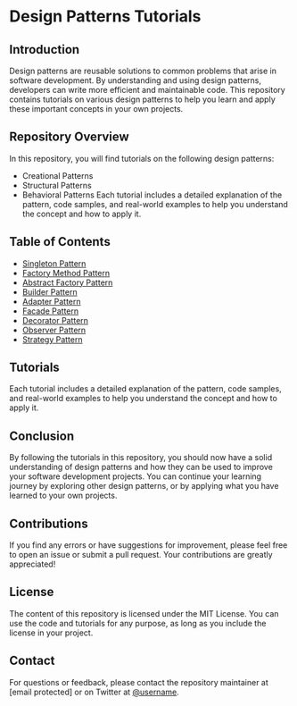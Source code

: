 # Design Patterns Tutorials

## Introduction
Design patterns are reusable solutions to common problems that arise in software development. By understanding and using design patterns, developers can write more efficient and maintainable code. This repository contains tutorials on various design patterns to help you learn and apply these important concepts in your own projects.

## Repository Overview
In this repository, you will find tutorials on the following design patterns:
- Creational Patterns
- Structural Patterns
- Behavioral Patterns
Each tutorial includes a detailed explanation of the pattern, code samples, and real-world examples to help you understand the concept and how to apply it.

## Table of Contents
- [Singleton Pattern](./Singleton)
- [Factory Method Pattern](./FactoryMethod.md)
- [Abstract Factory Pattern](./AbstractFactory)
- [Builder Pattern](./Builder)
- [Adapter Pattern](./Adapter)
- [Facade Pattern](./Facade)
- [Decorator Pattern](./Decorator)
- [Observer Pattern](./Observer)
- [Strategy Pattern](./Strategy)

## Tutorials
Each tutorial includes a detailed explanation of the pattern, code samples, and real-world examples to help you understand the concept and how to apply it.

## Conclusion
By following the tutorials in this repository, you should now have a solid understanding of design patterns and how they can be used to improve your software development projects. You can continue your learning journey by exploring other design patterns, or by applying what you have learned to your own projects.

## Contributions
If you find any errors or have suggestions for improvement, please feel free to open an issue or submit a pull request. Your contributions are greatly appreciated!

## License
The content of this repository is licensed under the MIT License. You can use the code and tutorials for any purpose, as long as you include the license in your project.

## Contact
For questions or feedback, please contact the repository maintainer at [email protected] or on Twitter at [@username](https://twitter.com/username).
